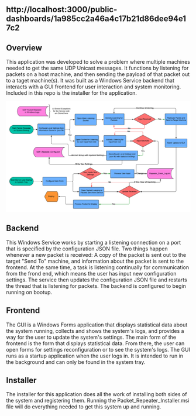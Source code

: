 ## http://localhost:3000/public-dashboards/1a985cc2a46a4c17b21d86dee94e17c2

## Overview

This application was developed to solve a problem where multiple machines needed to get the same UDP Unicast messages. It functions by listening for 
packets on a host machine, and then sending the payload of that packet out to a taget machine(s). It was built as a Windows Service backend that interacts 
with a GUI frontend for user interaction and system monitoring. Included in this repo is the installer for the application. 


<p align="center">
  <img src="./UDP Packet Repeater Flowchart.png" alt="Flowchart">
</p>

## Backend
This Windows Service works by starting a listening connection on a port that is specified by the configuration JSON file. Two things happen whenever
a new packet is received: A copy of the packet is sent out to the target "Send To" machine, and information about
the packet is sent to the frontend. At the same time, a task is listening continually for communication from the frond end, which means
the user has input new configuration settings. The service then updates the configuration JSON file and restarts the thread that is 
listening for packets. The backend is configured to begin running on bootup.

## Frontend
The GUI is a Windows Forms application that displays statistical data about the system running, collects and shows the system's logs, and provides 
a way for the user to update the system's settings. The main form of the frontend is the form that displays statistical data. From there, 
the user can open forms for settings reconfiguration or to see the system's logs. The GUI runs as a startup application when the user logs in. 
It is intended to run in the background and can only be found in the system tray.

## Installer
The installer for this application does all the work of installing both sides of the system and registering them. Running the Packet_Repeater_Installer.msi file
will do everything needed to get this system up and running. 
